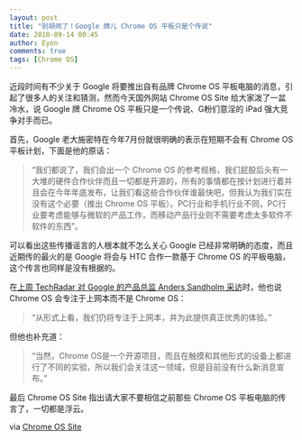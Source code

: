 ```yaml
---
layout: post
title: "别胡闹了！Google 牌儿 Chrome OS 平板只是个传说"
date: 2010-09-14 00:45
author: Eyon
comments: true
tags: [Chrome OS]
---
```

近段时间有不少关于 Google 将要推出自有品牌 Chrome OS 平板电脑的消息，引起了很多人的关注和猜测，然而今天国外网站 Chrome OS Site 给大家泼了一盆冷水，说 Google 牌 Chrome OS 平板只是一个传说、G粉们意淫的 iPad 强大竞争对手而已。

首先，Google 老大施密特在今年7月份就很明确的表示在短期不会有 Chrome OS 平板计划，下面是他的原话：



>“我们都说了，我们会出一个 Chrome OS 的参考规格，我们屁股后头有一大堆的硬件合作伙伴而且一切都是开源的，所有的事情都在按计划进行着并且会在今年年底发布，让我们看这些合作伙伴谁最快吧，但我认为我们实在没有这个必要（推出 Chrome OS 平板）。PC行业和手机行业不同，PC行业要考虑能够与微软的产品工作，而移动产品行业则不需要考虑太多软件不软件的东西”。



可以看出这些传播谣言的人根本就不怎么关心 Google 已经非常明确的态度，而且近期传的最火的是 Google 将会与 HTC 合作一款基于 Chrome OS 的平板电脑，这个传言也同样是没有根据的。

在[上周 TechRadar 对 Google 的产品总监 Anders Sandholm 采访](http://www.chromi.org/archives/7183)时，他也说 Chrome OS 会专注于上网本而不是 Chrome OS：



>“从形式上看，我们仍将专注于上网本，并为此提供真正优秀的体验。”



但他也补充道：



>“当然，Chrome OS是一个开源项目，而且在触摸和其他形式的设备上都进行了不同的实验，所以我们会关注这一领域，但是目前没有什么新消息宣布。”



最后 Chrome OS Site 指出请大家不要相信之前那些 Chrome OS 平板电脑的传言了，一切都是浮云。

via [Chrome OS Site](http://chromeossite.com/2010/09/11/no-chrome-os-tablet-yet-so-stop-rumouring/)
